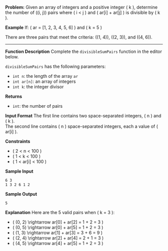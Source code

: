 

**Problem:**
Given an array of integers and a positive integer \( k \), determine the number of \((i, j)\) pairs where \( i < j \) and \( ar[i] + ar[j] \) is divisible by \( k \).

**Example**
If:
\( ar = [1, 2, 3, 4, 5, 6] \)
and
\( k = 5 \)

There are three pairs that meet the criteria: \((1, 4)\), \((2, 3)\), and \((4, 6)\).

---

**Function Description**
Complete the `divisibleSumPairs` function in the editor below.

`divisibleSumPairs` has the following parameters:

- `int n`: the length of the array `ar`
- `int ar[n]`: an array of integers
- `int k`: the integer divisor

**Returns**

- `int`: the number of pairs

**Input Format**
The first line contains two space-separated integers, \( n \) and \( k \).  
The second line contains \( n \) space-separated integers, each a value of \( ar[i] \).

**Constraints**

- \( 2 \< n \< 100 \)
- \( 1 \< k \< 100 \)
- \( 1 \< ar[i] \< 100 \)

**Sample Input**

```plaintext
6 3
1 3 2 6 1 2
```

**Sample Output**

```plaintext
5
```

**Explanation**
Here are the 5 valid pairs when \( k = 3 \):

- \( (0, 2) \rightarrow ar[0] + ar[2] = 1 + 2 = 3 \)
- \( (0, 5) \rightarrow ar[0] + ar[5] = 1 + 2 = 3 \)
- \( (1, 3) \rightarrow ar[1] + ar[3] = 3 + 6 = 9 \)
- \( (2, 4) \rightarrow ar[2] + ar[4] = 2 + 1 = 3 \)
- \( (4, 5) \rightarrow ar[4] + ar[5] = 1 + 2 = 3 \)
